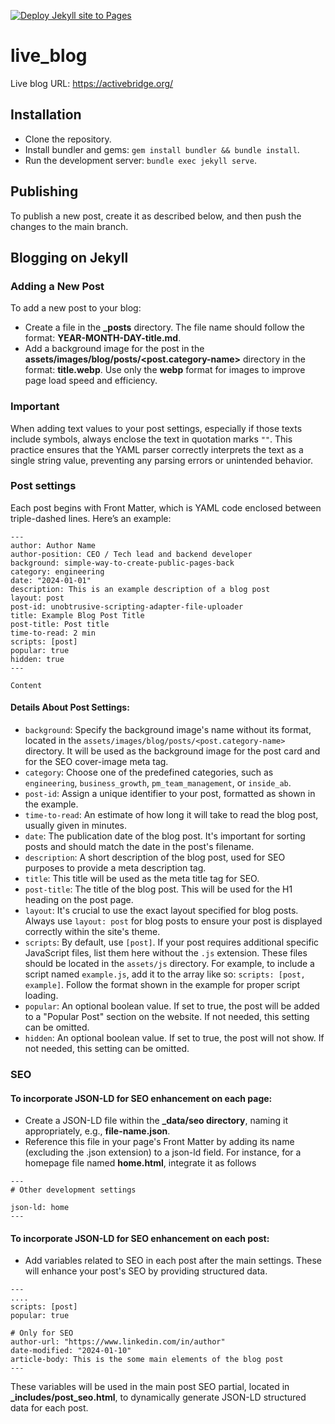 [![Deploy Jekyll site to Pages](https://github.com/katatsu12/live_blog/actions/workflows/jekyll.yml/badge.svg)](https://github.com/katatsu12/live_blog/actions/workflows/jekyll.yml)

# live_blog
Live blog URL: https://activebridge.org/

## Installation
  * Clone the repository.
  * Install bundler and gems: `gem install bundler && bundle install`.
  * Run the development server: `bundle exec jekyll serve`.

## Publishing
  To publish a new post, create it as described below, and then push the changes to the main branch.

## Blogging on Jekyll

### Adding a New Post
To add a new post to your blog:
  * Create a file in the **_posts** directory. The file name should follow the format: **YEAR-MONTH-DAY-title.md**.
  * Add a background image for the post in the **assets/images/blog/posts/<post.category-name>** directory in the format: **title.webp**. Use only the **webp** format for images to improve page load speed and efficiency.

### Important
  When adding text values to your post settings, especially if those texts include symbols, always enclose the text in quotation marks `""`. This practice ensures that the YAML parser correctly interprets the text as a single string value, preventing any parsing errors or unintended behavior.

### Post settings
  Each post begins with Front Matter, which is YAML code enclosed between triple-dashed lines. Here’s an example:

  ```
  ---
  author: Author Name
  author-position: CEO / Tech lead and backend developer
  background: simple-way-to-create-public-pages-back
  category: engineering
  date: "2024-01-01"
  description: This is an example description of a blog post
  layout: post
  post-id: unobtrusive-scripting-adapter-file-uploader
  title: Example Blog Post Title
  post-title: Post title
  time-to-read: 2 min
  scripts: [post]
  popular: true
  hidden: true
  ---

  Content
  ```

#### Details About Post Settings:
* `background`: Specify the background image's name without its format, located in the `assets/images/blog/posts/<post.category-name>` directory. It will be used as the background image for the post card and for the SEO cover-image meta tag.
* `category`: Choose one of the predefined categories, such as `engineering`, `business_growth`, `pm_team_management`, or `inside_ab`.
* `post-id`: Assign a unique identifier to your post, formatted as shown in the example.
* `time-to-read`: An estimate of how long it will take to read the blog post, usually given in minutes.
* `date`: The publication date of the blog post. It's important for sorting posts and should match the date in the post's filename.
* `description`: A short description of the blog post, used for SEO purposes to provide a meta description tag.
* `title`: This title will be used as the meta title tag for SEO.
* `post-title`: The title of the blog post. This will be used for the H1 heading on the post page.
* `layout`: It's crucial to use the exact layout specified for blog posts. Always use `layout: post` for blog posts to ensure your post is displayed correctly within the site's theme.
* `scripts`: By default, use `[post]`. If your post requires additional specific JavaScript files, list them here without the `.js` extension. These files should be located in the `assets/js` directory. For example, to include a script named `example.js`, add it to the array like so: `scripts: [post, example]`. Follow the format shown in the example for proper script loading.
* `popular`: An optional boolean value. If set to true, the post will be added to a "Popular Post" section on the website. If not needed, this setting can be omitted.
* `hidden`: An optional boolean value. If set to true, the post will not show. If not needed, this setting can be omitted.


### SEO

#### To incorporate JSON-LD for SEO enhancement on each page:

  * Create a JSON-LD file within the **_data/seo directory**, naming it appropriately, e.g., **file-name.json**.
  * Reference this file in your page's Front Matter by adding its name (excluding the .json extension) to a json-ld field. For instance, for a homepage file named **home.html**, integrate it as follows

  ```
  ---
  # Other development settings

  json-ld: home
  ---
  ```

#### To incorporate JSON-LD for SEO enhancement on each post:
  * Add variables related to SEO in each post after the main settings. These will enhance your post's SEO by providing structured data.

  ```
  ---
  ....
  scripts: [post]
  popular: true

  # Only for SEO
  author-url: "https://www.linkedin.com/in/author"
  date-modified: "2024-01-10"
  article-body: This is the some main elements of the blog post
  ---
  ```

  These variables will be used in the main post SEO partial, located in **_includes/post_seo.html**, to dynamically generate JSON-LD structured data for each post.
